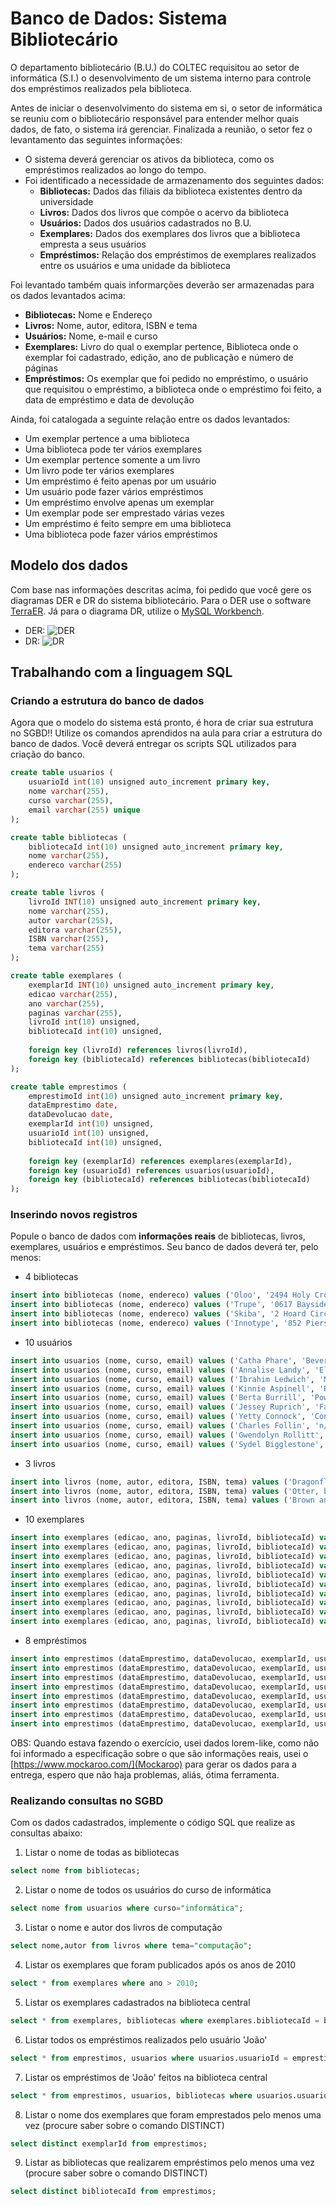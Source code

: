 # Banco de Dados: Sistema Bibliotecário

O departamento bibliotecário (B.U.) do COLTEC requisitou ao setor de informática (S.I.) o desenvolvimento de um sistema interno para controle dos empréstimos realizados pela biblioteca.

Antes de iniciar o desenvolvimento do sistema em si, o setor de informática se reuniu com o bibliotecário responsável para entender melhor quais dados, de fato, o sistema irá gerenciar. Finalizada a reunião, o setor fez o levantamento das seguintes informações:

* O sistema deverá gerenciar os ativos da biblioteca, como os empréstimos realizados ao longo do tempo.
* Foi identificado a necessidade de armazenamento dos seguintes dados:
  * **Bibliotecas:** Dados das filiais da biblioteca existentes dentro da universidade
  * **Livros:** Dados dos livros que compõe o acervo da biblioteca
  * **Usuários:** Dados dos usuários cadastrados no B.U.
  * **Exemplares:** Dados dos exemplares dos livros que a biblioteca empresta a seus usuários
  * **Empréstimos:** Relação dos empréstimos de exemplares realizados entre os usuários e uma unidade da biblioteca

Foi levantado também quais informarções deverão ser armazenadas para os dados levantados acima:

* **Bibliotecas:** Nome e Endereço
* **Livros:** Nome, autor, editora, ISBN e tema
* **Usuários:** Nome, e-mail e curso
* **Exemplares:** Livro do qual o exemplar pertence, Biblioteca onde o exemplar foi cadastrado, edição, ano de publicação e número de páginas
* **Empréstimos:** Os exemplar que foi pedido no empréstimo, o usuário que requisitou o empréstimo, a biblioteca onde o empréstimo foi feito, a data de empréstimo e data de devolução

Ainda, foi catalogada a seguinte relação entre os dados levantados:

* Um exemplar pertence a uma biblioteca
* Uma biblioteca pode ter vários exemplares
* Um exemplar pertence somente a um livro
* Um livro pode ter vários exemplares
* Um empréstimo é feito apenas por um usuário
* Um usuário pode fazer vários empréstimos
* Um empréstimo envolve apenas um exemplar
* Um exemplar pode ser emprestado várias vezes
* Um empréstimo é feito sempre em uma biblioteca
* Uma biblioteca pode fazer vários empréstimos

## Modelo dos dados

Com base nas informações descritas acima, foi pedido que você gere os diagramas DER e DR do sistema bibliotecário. Para o DER use o software [TerraER](http://www.terraer.com.br/). Já para o diagrama DR, utilize o [MySQL Workbench](https://www.mysql.com/products/workbench/).

* DER:
![DER](der.png)
* DR:
![DR](dr.png)

## Trabalhando com a linguagem SQL

### Criando a estrutura do banco de dados

Agora que o modelo do sistema está pronto, é hora de criar sua estrutura no SGBD!! Utilize os comandos aprendidos na aula para criar a estrutura do banco de dados. Você deverá entregar os scripts SQL utilizados para criação do banco.

```sql
create table usuarios (
    usuarioId int(10) unsigned auto_increment primary key,
    nome varchar(255),
    curso varchar(255),
    email varchar(255) unique
);

create table bibliotecas (
    bibliotecaId int(10) unsigned auto_increment primary key,
    nome varchar(255),
    endereco varchar(255)
);

create table livros (
    livroId INT(10) unsigned auto_increment primary key,
    nome varchar(255),
    autor varchar(255),
    editora varchar(255),
    ISBN varchar(255),
    tema varchar(255)
);

create table exemplares (
    exemplarId INT(10) unsigned auto_increment primary key,
    edicao varchar(255),
    ano varchar(255),
    paginas varchar(255),
    livroId int(10) unsigned,
    bibliotecaId int(10) unsigned,
   
    foreign key (livroId) references livros(livroId),
    foreign key (bibliotecaId) references bibliotecas(bibliotecaId)	
);

create table emprestimos (
    emprestimoId int(10) unsigned auto_increment primary key,
    dataEmprestimo date,
    dataDevolucao date,
    exemplarId int(10) unsigned,
    usuarioId int(10) unsigned,
    bibliotecaId int(10) unsigned,
 
    foreign key (exemplarId) references exemplares(exemplarId),
    foreign key (usuarioId) references usuarios(usuarioId),
    foreign key (bibliotecaId) references bibliotecas(bibliotecaId)  	
);
```

### Inserindo novos registros

Popule o banco de dados com **informações reais** de bibliotecas, livros, exemplares, usuários e empréstimos. Seu banco de dados deverá ter, pelo menos:

* 4 bibliotecas
```sql
insert into bibliotecas (nome, endereco) values ('Oloo', '2494 Holy Cross Avenue');
insert into bibliotecas (nome, endereco) values ('Trupe', '0617 Bayside Trail');
insert into bibliotecas (nome, endereco) values ('Skiba', '2 Hoard Circle');
insert into bibliotecas (nome, endereco) values ('Innotype', '852 Pierstorff Place');
```
* 10 usuários
```sql
insert into usuarios (nome, curso, email) values ('Catha Phare', 'Beverages (Production/Distribution)', 'cphare0@ftc.gov');
insert into usuarios (nome, curso, email) values ('Annalise Landy', 'Electrical Products', 'alandy1@com.com');
insert into usuarios (nome, curso, email) values ('Ibrahim Ledwich', 'Major Banks', 'iledwich2@flavors.me');
insert into usuarios (nome, curso, email) values ('Kinnie Aspinell', 'Real Estate Investment Trusts', 'kaspinell3@europa.eu');
insert into usuarios (nome, curso, email) values ('Berta Burrill', 'Power Generation', 'bburrill4@psu.edu');
insert into usuarios (nome, curso, email) values ('Jessey Ruprich', 'Farming/Seeds/Milling', 'jruprich5@wired.com');
insert into usuarios (nome, curso, email) values ('Yetty Connock', 'Containers/Packaging', 'yconnock6@bizjournals.com');
insert into usuarios (nome, curso, email) values ('Charles Follin', 'n/a', 'cfollin7@gravatar.com');
insert into usuarios (nome, curso, email) values ('Gwendolyn Rollitt', 'Beverages (Production/Distribution)', 'grollitt8@shinystat.com');
insert into usuarios (nome, curso, email) values ('Sydel Bigglestone', 'Restaurants', 'sbigglestone9@intel.com');
```
* 3 livros
```sql
insert into livros (nome, autor, editora, ISBN, tema) values ('Dragonfly, russian', 'Pembroke Bricket', 'Gulgowski-Carter', '467446906-6', 'Shoes');
insert into livros (nome, autor, editora, ISBN, tema) values ('Otter, brazilian', 'Pascale O''Fihillie', 'Wisozk-Kshlerin', '936384907-4', 'Books');
insert into livros (nome, autor, editora, ISBN, tema) values ('Brown antechinus', 'Augustin Evitt', 'Rosenbaum-Howe', '514953883-3', 'Computers');
```
* 10 exemplares
```sql
insert into exemplares (edicao, ano, paginas, livroId, bibliotecaId) values (50, 1919, 483, 1, 2);
insert into exemplares (edicao, ano, paginas, livroId, bibliotecaId) values (31, 1976, 439, 1, 2);
insert into exemplares (edicao, ano, paginas, livroId, bibliotecaId) values (45, 1960, 719, 1, 3);
insert into exemplares (edicao, ano, paginas, livroId, bibliotecaId) values (48, 1927, 243, 3, 1);
insert into exemplares (edicao, ano, paginas, livroId, bibliotecaId) values (31, 1986, 990, 1, 3);
insert into exemplares (edicao, ano, paginas, livroId, bibliotecaId) values (19, 1939, 166, 3, 3);
insert into exemplares (edicao, ano, paginas, livroId, bibliotecaId) values (43, 2016, 213, 3, 4);
insert into exemplares (edicao, ano, paginas, livroId, bibliotecaId) values (13, 1907, 827, 3, 3);
insert into exemplares (edicao, ano, paginas, livroId, bibliotecaId) values (34, 1991, 787, 1, 3);
insert into exemplares (edicao, ano, paginas, livroId, bibliotecaId) values (29, 1981, 918, 3, 1);
```
* 8 empréstimos
```sql
insert into emprestimos (dataEmprestimo, dataDevolucao, exemplarId, usuarioId, bibliotecaId) values ('2015-08-11', '2016-11-04', 8, 2, 1);
insert into emprestimos (dataEmprestimo, dataDevolucao, exemplarId, usuarioId, bibliotecaId) values ('2015-04-03', '2016-11-24', 3, 1, 2);
insert into emprestimos (dataEmprestimo, dataDevolucao, exemplarId, usuarioId, bibliotecaId) values ('2014-04-07', '2016-11-20', 1, 1, 3);
insert into emprestimos (dataEmprestimo, dataDevolucao, exemplarId, usuarioId, bibliotecaId) values ('2014-03-17', '2017-05-21', 6, 1, 1);
insert into emprestimos (dataEmprestimo, dataDevolucao, exemplarId, usuarioId, bibliotecaId) values ('2014-02-08', '2017-02-18', 5, 1, 3);
insert into emprestimos (dataEmprestimo, dataDevolucao, exemplarId, usuarioId, bibliotecaId) values ('2011-05-01', '2017-01-20', 6, 2, 3);
insert into emprestimos (dataEmprestimo, dataDevolucao, exemplarId, usuarioId, bibliotecaId) values ('2012-10-08', '2017-08-19', 1, 2, 3);
insert into emprestimos (dataEmprestimo, dataDevolucao, exemplarId, usuarioId, bibliotecaId) values ('2014-05-14', '2016-12-12', 4, 1, 2);
```
OBS: Quando estava fazendo o exercício, usei dados lorem-like, como não foi informado a especificação sobre o que são informações reais, usei o [https://www.mockaroo.com/](Mockaroo) para gerar os dados para a entrega, espero que não haja problemas, aliás, ótima ferramenta.

### Realizando consultas no SGBD

Com os dados cadastrados, implemente o código SQL que realize as consultas abaixo:

1. Listar o nome de todas as bibliotecas
```sql
select nome from bibliotecas;
```
2. Listar o nome de todos os usuários do curso de informática
```sql
select nome from usuarios where curso="informática";
```
3. Listar o nome e autor dos livros de computação
```sql
select nome,autor from livros where tema="computação";
```
4. Listar os exemplares que foram publicados após os anos de 2010
```sql
select * from exemplares where ano > 2010;
```
5. Listar os exemplares cadastrados na biblioteca central
```sql
select * from exemplares, bibliotecas where exemplares.bibliotecaId = bibliotecas.bibliotecaId and bibliotecas.nome like '%biblioteca central%';
```
6. Listar todos os empréstimos realizados pelo usuário 'João'
```sql
select * from emprestimos, usuarios where usuarios.usuarioId = emprestimos.usuarioId and usuarios.nome like '%João%';
```
7. Listar os empréstimos de 'João' feitos na biblioteca central
```sql
select * from emprestimos, usuarios, bibliotecas where usuarios.usuarioId = emprestimos.usuarioId and usuarios.nome like '%João%' and emprestimos.bibliotecaId = bibliotecas.bibliotecaId and bibliotecas.nome like '%biblioteca central%';
```
8. Listar o nome dos exemplares que foram emprestados pelo menos uma vez (procure saber sobre o comando DISTINCT)
```sql
select distinct exemplarId from emprestimos;
```
9. Listar as bibliotecas  que realizarem empréstimos pelo menos uma vez (procure saber sobre o comando DISTINCT)
```sql
select distinct bibliotecaId from emprestimos;
```
